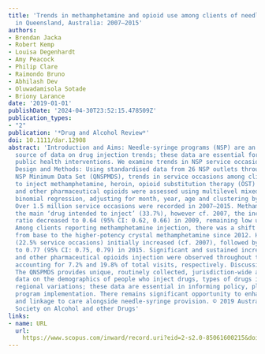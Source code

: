 ```yaml
---
title: 'Trends in methamphetamine and opioid use among clients of needle-syringe programs
  in Queensland, Australia: 2007–2015'
authors:
- Brendan Jacka
- Robert Kemp
- Louisa Degenhardt
- Amy Peacock
- Philip Clare
- Raimondo Bruno
- Abhilash Dev
- Oluwadamisola Sotade
- Briony Larance
date: '2019-01-01'
publishDate: '2024-04-30T23:52:15.478509Z'
publication_types:
- "2"
publication: '*Drug and Alcohol Review*'
doi: 10.1111/dar.12908
abstract: 'Introduction and Aims: Needle-syringe programs (NSP) are an underutilized
  source of data on drug injection trends; these data are essential for informing
  public health interventions. We examine trends in NSP service occasions from 2007–2015.
  Design and Methods: Using standardised data from 26 NSP outlets through the Queensland
  NSP Minimum Data Set (QNSPMDS), trends in service occasions among clients intending
  to inject methamphetamine, heroin, opioid substitution therapy (OST) medications
  and other pharmaceutical opioids were assessed using multilevel mixed-effects negative
  binomial regression, adjusting for month, year, age and clustering by site. Results:
  Over 1.5 million service occasions were recorded in 2007–2015. Methamphetamine was
  the main ‘drug intended to inject’ (33.7%), however cf. 2007, the incidence rate
  ratio decreased to 0.64 (95% CI: 0.62, 0.66) in 2009, remaining low until 2015.
  Among clients reporting methamphetamine injection, there was a shift in the form
  from base to the higher-potency crystal methamphetamine since 2012. Heroin injection
  (22.5% service occasions) initially increased (cf. 2007), followed by a decline
  to 0.77 (95% CI: 0.75, 0.79) in 2015. Significant and sustained increases in OST
  and other pharmaceutical opioids injection were observed throughout the study period,
  accounting for 7.2% and 19.8% of total visits, respectively. Discussion and Conclusions:
  The QNSPMDS provides unique, routinely collected, jurisdiction-wide and standardised
  data on the demographics of people who inject drugs, types of drugs injected and
  regional variations; these data are essential in informing policy, planning and
  program implementation. There remains significant opportunity to enhance engagement
  and linkage to care alongside needle-syringe provision. © 2019 Australasian Professional
  Society on Alcohol and other Drugs'
links:
- name: URL
  url: 
    https://www.scopus.com/inward/record.uri?eid=2-s2.0-85061600215&doi=10.1111%2fdar.12908&partnerID=40&md5=a6d52d76cfd9ab48eb4c8c8c6f8cdd0e
---
```

